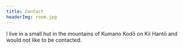 ```yaml
---
title: Contact
headerImg: room.jpg
---
```


I live in a small hut in the mountains of Kumano Kodō on Kii Hantō and would not
like to be contacted.
